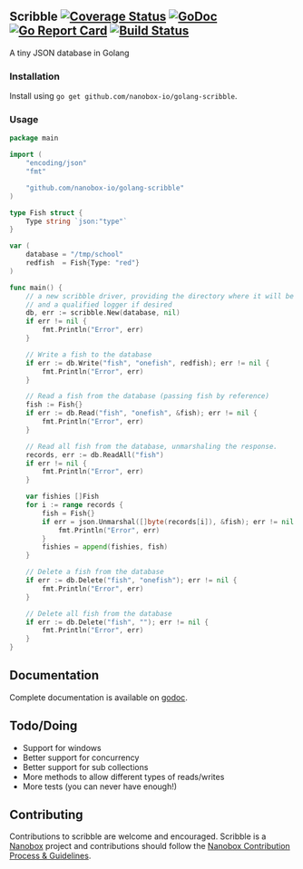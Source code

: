 Scribble [![Coverage Status](https://coveralls.io/repos/github/nanobox-io/golang-scribble/badge.svg?branch=master)](https://coveralls.io/github/nanobox-io/golang-scribble?branch=master) [![GoDoc](https://godoc.org/github.com/boltdb/bolt?status.svg)](http://godoc.org/github.com/nanobox-io/golang-scribble) [![Go Report Card](https://goreportcard.com/badge/github.com/nanobox-io/golang-scribble)](https://goreportcard.com/report/github.com/nanobox-io/golang-scribble) [![Build Status](https://travis-ci.org/nanobox-io/golang-scribble.svg)](https://travis-ci.org/nanobox-io/golang-scribble)
--------

A tiny JSON database in Golang


### Installation

Install using `go get github.com/nanobox-io/golang-scribble`.


### Usage

```go
package main

import (
	"encoding/json"
	"fmt"

	"github.com/nanobox-io/golang-scribble"
)

type Fish struct {
	Type string `json:"type"`
}

var (
	database = "/tmp/school"
	redfish  = Fish{Type: "red"}
)

func main() {
	// a new scribble driver, providing the directory where it will be writing to,
	// and a qualified logger if desired
	db, err := scribble.New(database, nil)
	if err != nil {
		fmt.Println("Error", err)
	}

	// Write a fish to the database
	if err := db.Write("fish", "onefish", redfish); err != nil {
		fmt.Println("Error", err)
	}

	// Read a fish from the database (passing fish by reference)
	fish := Fish{}
	if err := db.Read("fish", "onefish", &fish); err != nil {
		fmt.Println("Error", err)
	}

	// Read all fish from the database, unmarshaling the response.
	records, err := db.ReadAll("fish")
	if err != nil {
		fmt.Println("Error", err)
	}

	var fishies []Fish
	for i := range records {
		fish = Fish{}
		if err = json.Unmarshal([]byte(records[i]), &fish); err != nil {
			fmt.Println("Error", err)
		}
		fishies = append(fishies, fish)
	}

	// Delete a fish from the database
	if err := db.Delete("fish", "onefish"); err != nil {
		fmt.Println("Error", err)
	}

	// Delete all fish from the database
	if err := db.Delete("fish", ""); err != nil {
		fmt.Println("Error", err)
	}
}
```
<!-- See [tests](./scribble_test.go) for more usage. -->

## Documentation

Complete documentation is available on [godoc](http://godoc.org/github.com/nanobox-io/golang-scribble).

## Todo/Doing
- Support for windows
- Better support for concurrency
- Better support for sub collections
- More methods to allow different types of reads/writes
- More tests (you can never have enough!)

## Contributing

Contributions to scribble are welcome and encouraged. Scribble is a [Nanobox](https://nanobox.io) project and contributions should follow the [Nanobox Contribution Process & Guidelines](https://docs.nanobox.io/contributing/).
